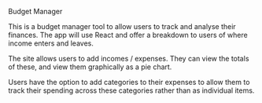 Budget Manager


This is a budget manager tool to allow users to track and analyse their finances.
The app will use React and offer a breakdown to users of where income enters and leaves.


The site allows users to add incomes / expenses. They can view the totals of these, and view them graphically as a pie chart.

Users have the option to add categories to their expenses to allow them to track their spending across these categories rather than as individual items.





